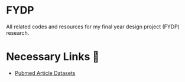 # FYDP
All related codes and resources for my final year design project (FYDP) research.

# Necessary Links 🔗
- [Pubmed Article Datasets](https://pmc.ncbi.nlm.nih.gov/tools/textmining/)
